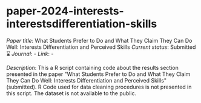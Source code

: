 # paper-2024-interests-interestsdifferentiation-skills

*Paper title*: What Students Prefer to Do and What They Claim They Can Do Well: Interests Differentiation and Perceived Skills
*Current status*: Submitted ⌛
*Journal*: - 
*Link*: -

*Description*: This a R script containing code about the results section presented in the paper "What Students Prefer to Do and What They Claim They Can Do Well: Interests Differentiation and Perceived Skills" (submitted). R Code used for data cleaning procedures is not presented in this script. The dataset is not available to the public.

